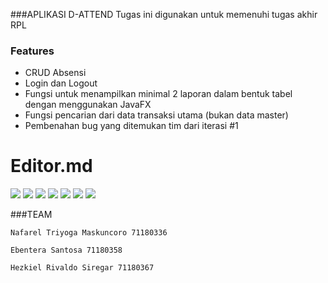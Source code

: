 ###APLIKASI D-ATTEND
Tugas ini digunakan untuk memenuhi tugas akhir RPL

### Features
- CRUD  Absensi  
- Login dan Logout 
- Fungsi untuk menampilkan minimal 2 laporan dalam bentuk tabel dengan menggunakan JavaFX
- Fungsi pencarian dari data transaksi utama (bukan data master)
- Pembenahan bug yang ditemukan tim dari iterasi #1

# Editor.md

![](https://cwiki.apache.org/confluence/download/attachments/67635710/Logo-NetBeans-160401-03.jpg?version=1&modificationDate=1482352437000&api=v2)
![](https://img.shields.io/github/stars/pandao/editor.md.svg) ![](https://img.shields.io/github/forks/pandao/editor.md.svg) ![](https://img.shields.io/github/tag/pandao/editor.md.svg) ![](https://img.shields.io/github/release/pandao/editor.md.svg) ![](https://img.shields.io/github/issues/pandao/editor.md.svg) ![](https://img.shields.io/bower/v/editor.md.svg)


###TEAM

`Nafarel Triyoga Maskuncoro 71180336`

`Ebentera Santosa 71180358`

`Hezkiel Rivaldo Siregar 71180367`

